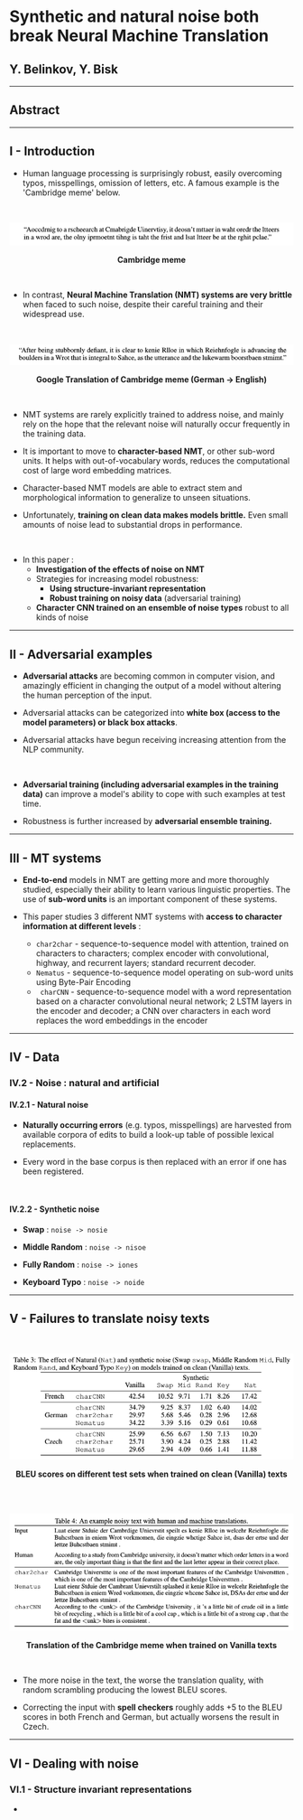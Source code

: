 # Synthetic and natural noise both break Neural Machine Translation

## Y. Belinkov, Y. Bisk


---


## Abstract


---


## I - Introduction

* Human language processing is surprisingly robust, easily overcoming typos,
misspellings, omission of letters, etc. A famous example is the 'Cambridge meme'
below.

<br>

<center>

![Cambridge meme](pictures/02-Cambridge_meme.png)

**Cambridge meme** </center>

<br>

* In contrast, **Neural Machine Translation (NMT) systems are very brittle**
when faced to such noise, despite their careful training and
their widespread use.

<br>

<center>

![Cambridge meme Google](pictures/02-Cambridge_meme_Google.png)

**Google Translation of Cambridge meme (German -> English)** </center>

<br>

* NMT systems are rarely explicitly trained to address noise, and mainly
rely on the hope that the relevant noise will naturally occur frequently
in the training data.

* It is important to move to **character-based NMT**, or other sub-word units.
It helps with out-of-vocabulary words, reduces the computational cost of
large word embedding matrices.

* Character-based NMT models are able to extract stem and morphological
information to generalize to unseen situations.

* Unfortunately, **training on clean data makes models brittle.** Even small
amounts of noise lead to substantial drops in performance.

<br>

* In this paper :
  * **Investigation of the effects of noise on NMT**
  * Strategies for increasing model robustness:
    * **Using structure-invariant representation**
    * **Robust training on noisy data** (adversarial training)
  * **Character CNN trained on an ensemble of noise types** robust to all kinds
  of noise



---



## II - Adversarial examples

* **Adversarial attacks** are becoming common in computer vision, and
amazingly efficient in changing the output of a model without altering the human
perception of the input.

* Adversarial attacks can be categorized into **white box (access to the model
parameters) or black box attacks**.

* Adversarial attacks have begun receiving increasing attention from the NLP
community.

<br>

* **Adversarial training (including adversarial examples in the training data)**
can improve a model's ability to cope with such examples at test time.

* Robustness is further increased by **adversarial ensemble training.**



---



## III - MT systems

* **End-to-end** models in NMT are getting more and more thoroughly studied,
especially their ability to learn various linguistic properties. The use of
**sub-word units** is an important component of these systems.

* This paper studies 3 different NMT systems with **access to character
information at different levels** :
  * `char2char` - sequence-to-sequence model with attention, trained on
  characters to characters; complex encoder with convolutional, highway, and
  recurrent layers; standard recurrent decoder.
  * `Nematus` - sequence-to-sequence model operating on sub-word units using
  Byte-Pair Encoding
  * ` charCNN` - sequence-to-sequence model with a word representation based
  on a character convolutional neural network; 2 LSTM layers in the encoder
  and decoder; a CNN over characters in each word replaces the word embeddings
  in the encoder



---



## IV - Data

### IV.2 - Noise : natural and artificial

#### IV.2.1 - Natural noise

* **Naturally occurring errors** (e.g. typos, misspellings) are harvested from
available corpora of edits to build a look-up table of possible lexical
replacements.

* Every word in the base corpus is then replaced with an error if one has
been registered.

<br>

#### IV.2.2 - Synthetic noise

* **Swap** : `noise -> nosie`

* **Middle Random** : `noise -> nisoe`

* **Fully Random** : `noise -> iones`

* **Keyboard Typo** : `noise -> noide`



---



## V - Failures to translate noisy texts

<br>

<center>

![BLEU Vanilla](pictures/02-BLEU_Vanilla.png)

**BLEU scores on different test sets when trained on clean (Vanilla) texts**
</center>

<br>


<br>

<center>

![Cambridge Vanilla](pictures/02-Cambridge_Vanilla.png)

**Translation of the Cambridge meme when trained on Vanilla texts** </center>

<br>

* The more noise in the text, the worse the translation quality, with random
scrambling producing the lowest BLEU scores.

* Correcting the input with **spell checkers** roughly adds +5 to the BLEU
scores in both French and German, but actually worsens the result in Czech.



---



## VI - Dealing with noise

### VI.1 - Structure invariant representations

* 
